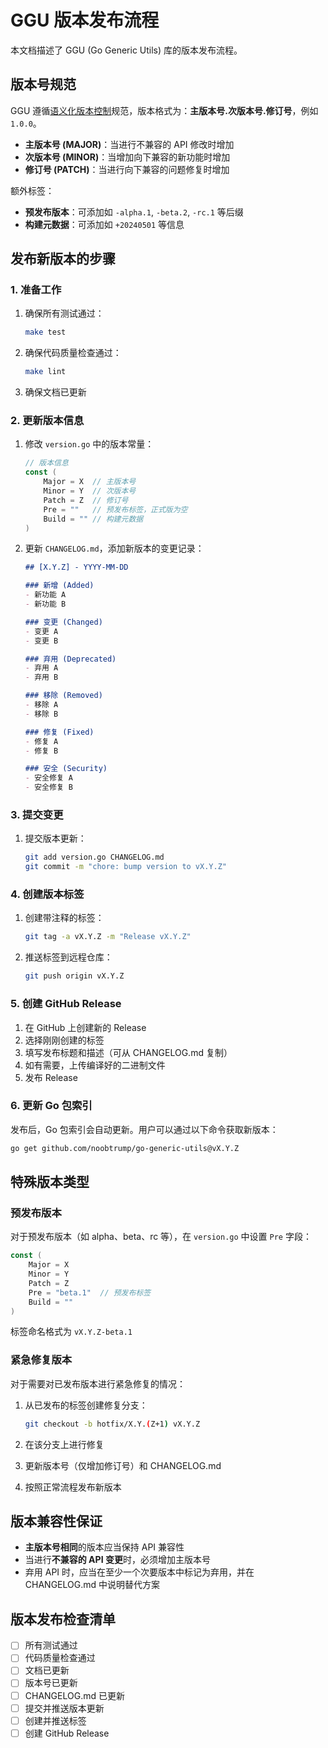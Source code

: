 # GGU 版本发布流程

本文档描述了 GGU (Go Generic Utils) 库的版本发布流程。

## 版本号规范

GGU 遵循[语义化版本控制](https://semver.org/lang/zh-CN/)规范，版本格式为：**主版本号.次版本号.修订号**，例如 `1.0.0`。

- **主版本号 (MAJOR)**：当进行不兼容的 API 修改时增加
- **次版本号 (MINOR)**：当增加向下兼容的新功能时增加
- **修订号 (PATCH)**：当进行向下兼容的问题修复时增加

额外标签：
- **预发布版本**：可添加如 `-alpha.1`, `-beta.2`, `-rc.1` 等后缀
- **构建元数据**：可添加如 `+20240501` 等信息

## 发布新版本的步骤

### 1. 准备工作

1. 确保所有测试通过：
   ```bash
   make test
   ```

2. 确保代码质量检查通过：
   ```bash
   make lint
   ```

3. 确保文档已更新

### 2. 更新版本信息

1. 修改 `version.go` 中的版本常量：
   ```go
   // 版本信息
   const (
       Major = X  // 主版本号
       Minor = Y  // 次版本号
       Patch = Z  // 修订号
       Pre = ""   // 预发布标签，正式版为空
       Build = "" // 构建元数据
   )
   ```

2. 更新 `CHANGELOG.md`，添加新版本的变更记录：
   ```markdown
   ## [X.Y.Z] - YYYY-MM-DD

   ### 新增 (Added)
   - 新功能 A
   - 新功能 B

   ### 变更 (Changed)
   - 变更 A
   - 变更 B

   ### 弃用 (Deprecated)
   - 弃用 A
   - 弃用 B

   ### 移除 (Removed)
   - 移除 A
   - 移除 B

   ### 修复 (Fixed)
   - 修复 A
   - 修复 B

   ### 安全 (Security)
   - 安全修复 A
   - 安全修复 B
   ```

### 3. 提交变更

1. 提交版本更新：
   ```bash
   git add version.go CHANGELOG.md
   git commit -m "chore: bump version to vX.Y.Z"
   ```

### 4. 创建版本标签

1. 创建带注释的标签：
   ```bash
   git tag -a vX.Y.Z -m "Release vX.Y.Z"
   ```

2. 推送标签到远程仓库：
   ```bash
   git push origin vX.Y.Z
   ```

### 5. 创建 GitHub Release

1. 在 GitHub 上创建新的 Release
2. 选择刚刚创建的标签
3. 填写发布标题和描述（可从 CHANGELOG.md 复制）
4. 如有需要，上传编译好的二进制文件
5. 发布 Release

### 6. 更新 Go 包索引

发布后，Go 包索引会自动更新。用户可以通过以下命令获取新版本：

```bash
go get github.com/noobtrump/go-generic-utils@vX.Y.Z
```

## 特殊版本类型

### 预发布版本

对于预发布版本（如 alpha、beta、rc 等），在 `version.go` 中设置 `Pre` 字段：

```go
const (
    Major = X
    Minor = Y
    Patch = Z
    Pre = "beta.1"  // 预发布标签
    Build = ""
)
```

标签命名格式为 `vX.Y.Z-beta.1`

### 紧急修复版本

对于需要对已发布版本进行紧急修复的情况：

1. 从已发布的标签创建修复分支：
   ```bash
   git checkout -b hotfix/X.Y.(Z+1) vX.Y.Z
   ```

2. 在该分支上进行修复

3. 更新版本号（仅增加修订号）和 CHANGELOG.md

4. 按照正常流程发布新版本

## 版本兼容性保证

- **主版本号相同**的版本应当保持 API 兼容性
- 当进行**不兼容的 API 变更**时，必须增加主版本号
- 弃用 API 时，应当在至少一个次要版本中标记为弃用，并在 CHANGELOG.md 中说明替代方案

## 版本发布检查清单

- [ ] 所有测试通过
- [ ] 代码质量检查通过
- [ ] 文档已更新
- [ ] 版本号已更新
- [ ] CHANGELOG.md 已更新
- [ ] 提交并推送版本更新
- [ ] 创建并推送标签
- [ ] 创建 GitHub Release 